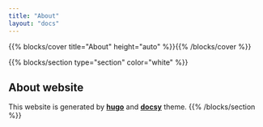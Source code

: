 ```yaml
---
title: "About"
layout: "docs"
---
```


{{% blocks/cover title="About" height="auto" %}}{{% /blocks/cover %}}

{{% blocks/section type="section" color="white" %}}
## About website
This website is generated by [**hugo**](https://gohugo.io/) and [**docsy**](https://www.docsy.dev/) theme.
{{% /blocks/section %}}
